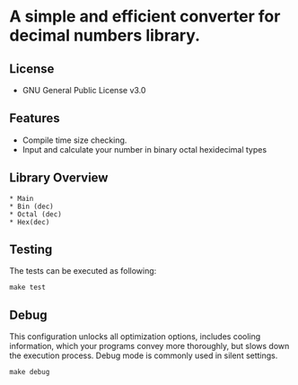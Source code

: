 # A simple and efficient converter for decimal numbers library.

## License
* GNU General Public License v3.0

## Features
* Compile time size checking.
* Input and calculate your number in binary octal hexidecimal types

## Library Overview

    * Main
    * Bin (dec)
    * Octal (dec)
    * Hex(dec)

## Testing
The tests can be executed as following:
```
make test
```

## Debug
This configuration unlocks all optimization options, includes cooling information, which your programs convey more thoroughly, but slows down the execution process. Debug mode is commonly used in silent settings.
```
make debug
